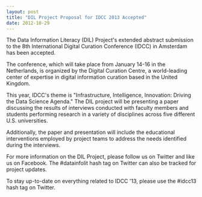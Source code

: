 ```yaml
---
layout: post
title: "DIL Project Proposal for IDCC 2013 Accepted"
date: 2012-10-29
---
```


The Data Information Literacy (DIL) Project's extended abstract submission to the 8th International Digital Curation Conference (IDCC) in Amsterdam has been accepted.

The conference, which will take place from January 14-16 in the Netherlands, is organized by the Digital Curation Centre, a world-leading center of expertise in digital information curation based in the United Kingdom.

This year, IDCC's theme is "Infrastructure, Intelligence, Innovation: Driving the Data Science Agenda." The DIL project will be presenting a paper discussing the results of interviews conducted with faculty members and students performing research in a variety of disciplines across five different U.S. universities.

Additionally, the paper and presentation will include the educational interventions employed by project teams to address the needs identified during the interviews.

For more information on the DIL Project, please follow us on Twitter and like us on Facebook. The #datainfolit hash tag on Twitter can also be tracked for project updates.

To stay up-to-date on everything related to IDCC '13, please use the #idcc13 hash tag on Twitter.
